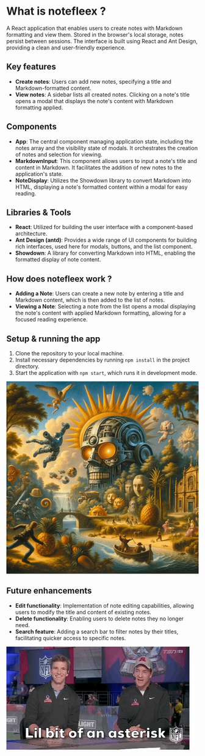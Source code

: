 # What is **notefleex** ?

A React application that enables users to create notes with Markdown formatting and view them. Stored in the browser's local storage, notes persist between sessions. The interface is built using React and Ant Design, providing a clean and user-friendly experience.

## Key features

- **Create notes**: Users can add new notes, specifying a title and Markdown-formatted content.
- **View notes**: A sidebar lists all created notes. Clicking on a note's title opens a modal that displays the note's content with Markdown formatting applied.

## Components

- **App**: The central component managing application state, including the notes array and the visibility state of modals. It orchestrates the creation of notes and selection for viewing.
- **MarkdownInput**: This component allows users to input a note's title and content in Markdown. It facilitates the addition of new notes to the application's state.
- **NoteDisplay**: Utilizes the Showdown library to convert Markdown into HTML, displaying a note's formatted content within a modal for easy reading.

## Libraries & Tools

- **React**: Utilized for building the user interface with a component-based architecture.
- **Ant Design (antd)**: Provides a wide range of UI components for building rich interfaces, used here for modals, buttons, and the list component.
- **Showdown**: A library for converting Markdown into HTML, enabling the formatted display of note content.

## How does **notefleex** work ?

- **Adding a Note**: Users can create a new note by entering a title and Markdown content, which is then added to the list of notes.
- **Viewing a Note**: Selecting a note from the list opens a modal displaying the note's content with applied Markdown formatting, allowing for a focused reading experience.

## Setup & running the app

1. Clone the repository to your local machine.
2. Install necessary dependencies by running `npm install` in the project directory.
3. Start the application with `npm start`, which runs it in development mode.

[![Link to production](./public/bored_code_jv.gif)](notefleex.netlify.app)

## Future enhancements

- **Edit functionality**: Implementation of note editing capabilities, allowing users to modify the title and content of existing notes.
- **Delete functionality**: Enabling users to delete notes they no longer need.
- **Search feature**: Adding a search bar to filter notes by their titles, facilitating quicker access to specific notes.

[![lol](./public/nfl-controversy-asterisk.gif)](https://youtu.be/QIIZIRXnDAk?si=P9iCIlLQwBq04xEg&t=46)

